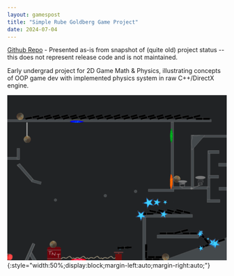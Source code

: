 ```yaml
---
layout: gamespost
title: "Simple Rube Goldberg Game Project"
date: 2024-07-04
---
```


[Github Repo](https://github.com/deltaz0/RubeGoldberg) - Presented as-is from snapshot of (quite old) project status -- this does not represent release code and is not maintained.

Early undergrad project for 2D Game Math & Physics, illustrating concepts of OOP game dev with implemented physics system in raw C++/DirectX engine.

![RGImage](/images/RG.png){:style="width:50%;display:block;margin-left:auto;margin-right:auto;"}